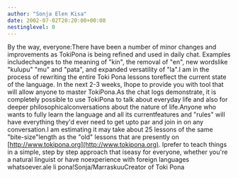 ```yaml
---
author: "Sonja Elen Kisa"
date: 2002-07-02T20:20:00+00:00
nestinglevel: 0
---
```

By the way, everyone:There have been a number of minor changes and improvements as TokiPona is being refined and used in daily chat. Examples includechanges to the meaning of "kin", the removal of "en", new wordslike "kulupu" "mu" and "pata", and expanded versatility of "la".I am in the process of rewriting the entire Toki Pona lessons toreflect the current state of the language. In the next 2-3 weeks, Ihope to provide you with tool that will allow anyone to master TokiPona.As the chat logs demonstrate, it is completely possible to use TokiPona to talk about everyday life and also for deeper philosophicalconversations about the nature of life.Anyone who wants to fully learn the language and all its currentfeatures and "rules" will have everything they'd ever need to get upto par and join in on any conversation.I am estimating it may take about 25 lessons of the same "bite-size"length as the "old" lessons that are presently on [http://www.tokipona.org](http://www.tokipona.org). Iprefer to teach things in a simple, step by step approach that iseasy for everyone, whether you're a natural linguist or have noexperience with foreign languages whatsoever.ale li pona!Sonja/MarraskuuCreator of Toki Pona